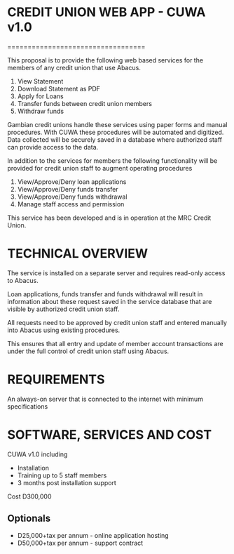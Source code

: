 # CREDIT UNION WEB APP - CUWA v1.0
==================================

This proposal is to provide the following web based services for the members of any credit union that use Abacus.

1. View Statement
2. Download Statement as PDF
3. Apply for Loans
4. Transfer funds between credit union members
5. Withdraw funds

Gambian credit unions handle these services using paper forms and manual procedures. With CUWA these procedures will be automated and digitized. Data collected will be securely saved in a database where authorized staff can provide access to the data.

In addition to the services for members the following functionality will be provided for credit union staff to augment operating procedures

1. View/Approve/Deny loan applications
2. View/Approve/Deny funds transfer
3. View/Approve/Deny funds withdrawal
4. Manage staff access and permission

This service has been developed and is in operation at the MRC Credit Union.

# TECHNICAL OVERVIEW
The service is installed on a separate server and requires read-only access to Abacus. 

Loan applications, funds transfer and funds withdrawal will result in information about these request saved in the service database that are visible by authorized credit union staff. 

All requests need to be approved by credit union staff and entered manually into Abacus using existing procedures. 

This ensures that all entry and update of member account transactions are under the full control of credit union staff using Abacus.

# REQUIREMENTS
An always-on server that is connected to the internet with minimum specifications

# SOFTWARE, SERVICES AND COST
CUWA v1.0 including     
- Installation  
- Training up to 5 staff members
- 3 months post installation support

Cost D300,000

## Optionals
- D25,000+tax per annum - online application hosting
- D50,000+tax per annum - support contract

